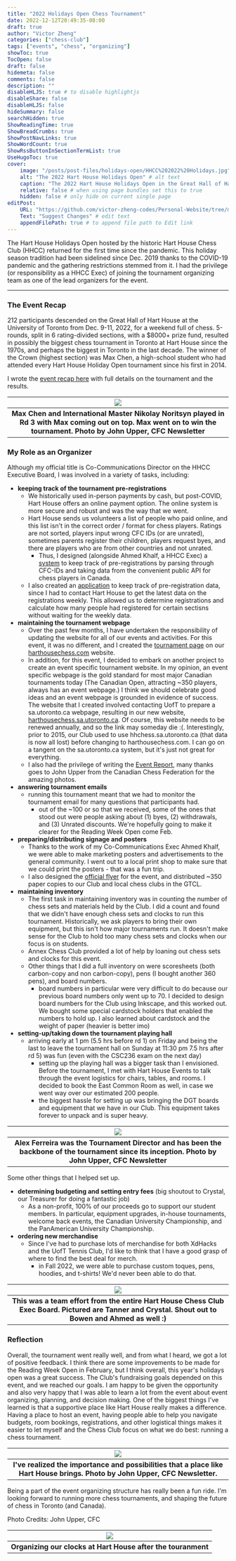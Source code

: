 ```yaml
---
title: "2022 Holidays Open Chess Tournament"
date: 2022-12-12T20:49:35-08:00
draft: true
author: "Victor Zheng"
categories: ["chess-club"]
tags: ["events", "chess", "organizing"]
showToc: true
TocOpen: false
draft: false
hidemeta: false
comments: false
description: ""
disableHLJS: true # to disable highlightjs
disableShare: false
disableHLJS: false
hideSummary: false
searchHidden: true
ShowReadingTime: true
ShowBreadCrumbs: true
ShowPostNavLinks: true
ShowWordCount: true
ShowRssButtonInSectionTermList: true
UseHugoToc: true
cover:
    image: "/posts/post-files/holidays-open/HHCC%202022%20Holidays.jpg" # image path/url
    alt: "The 2022 Hart House Holidays Open" # alt text
    caption: "The 2022 Hart House Holidays Open in the Great Hall of Hart House (taken by John Upper, CFC Newsletter)" # display caption under cover
    relative: false # when using page bundles set this to true
    hidden: false # only hide on current single page
editPost:
    URL: "https://github.com/victor-zheng-codes/Personal-Website/tree/main/content"
    Text: "Suggest Changes" # edit text
    appendFilePath: true # to append file path to Edit link
---
```


The Hart House Holidays Open hosted by the historic Hart House Chess Club (HHCC) returned for the first time since the pandemic. This holiday season tradition had been sidelined since Dec. 2019 thanks to the COVID-19 pandemic and the gathering restrictions stemmed from it. I had the privilege (or responsibility as a HHCC Exec) of joining the tournament organizing team as one of the lead organizers for the event. 

<hr>

### The Event Recap
212 participants descended on the Great Hall of Hart House at the University of Toronto from Dec. 9-11, 2022, for a weekend full of chess. 5-rounds, split in 6 rating-divided sections, with a $8000+ prize fund, resulted in possibly the biggest chess tournament in Toronto at Hart House since the 1970s, and perhaps the biggest in Toronto in the last decade. The winner of the Crown (highest section) was Max Chen, a high-school student who had attended every Hart House Holiday Open tournament since his first in 2014.  

I wrote the [event recap here](https://harthousechess.com/2022/12/13/2022-hart-house-holidays-open-attracts-record-breaking-crowd-of-212-players/) with full details on the tournament and the results. 

|![](/posts/post-files/holidays-open/Board-One.jpg)|
| :--: |
| <b>Max Chen and International Master Nikolay Noritsyn played in Rd 3 with Max coming out on top. Max went on to win the tournament. Photo by John Upper, CFC Newsletter</b>|

### My Role as an Organizer

Although my official title is Co-Communications Director on the HHCC Executive Board, I was involved in a variety of tasks, including:
- **keeping track of the tournament pre-registrations**
    - We historically used in-person payments by cash, but post-COVID, Hart House offers an online payment option. The online system is more secure and robust and was the way that we went. 
    - Hart House sends us volunteers a list of people who paid online, and this list isn't in the correct order / format for chess players. Ratings are not sorted, players input wrong CFC IDs (or are unrated), sometimes parents register their children, players request byes, and there are players who are from other countries and not unrated. 
        - Thus, I designed (alongside Ahmed Khalf, a HHCC Exec) a [system](https://github.com/Hart-House-Chess-Club/cfc-status) to keep track of pre-registrations by parsing through CFC-IDs and taking data from the convenient public API for chess players in Canada. 
    - I also created an [application](https://github.com/Hart-House-Chess-Club/HH-registration-data) to keep track of pre-registration data, since I had to contact Hart House to get the latest data on the registrations weekly. This allowed us to determine registrations and calculate how many people had registered for certain sectisns without waiting for the weekly data.
- **maintaining the tournament webpage**
    - Over the past few months, I have undertaken the responsibility of updating the website for all of our events and activities. For this event, it was no different, and I created the [tournament page](https://harthousechess.com/2022/10/15/hart-house-chess-club-holidays-open-2022/) on our [harthousechess.com](https://harthousechess.com/) website. 
    - In addition, for this event, I decided to embark on another project to create an event specific tournament website. In my opinion, an event specific webpage is the gold standard for most major Canadian tournaments today (The Canadian Open, attracting ~350 players, always has an event webpage.) I think we should celebrate good ideas and an event webpage is grounded in evidence of success. The website that I created involved contacting UofT to prepare a sa.utoronto.ca webpage, resulting in our new website, [harthousechess.sa.utoronto.ca](http://harthousechess.sa.utoronto.ca/). Of course, this website needs to be renewed annually, and so the link may someday die :(. Interestingly, prior to 2015, our Club used to use hhchess.sa.utoronto.ca (that data is now all lost) before changing to harthousechess.com. I can go on a tangent on the sa.utoronto.ca system, but it's just not great for everything. 
    - I also had the privilege of writing the [Event Report](https://harthousechess.com/2022/12/13/2022-hart-house-holidays-open-attracts-record-breaking-crowd-of-212-players/), many thanks goes to John Upper from the Canadian Chess Federation for the amazing photos. 
- **answering tournament emails**
    - running this tournament meant that we had to monitor the tournament email for many questions that participants had. 
        - out of the ~100 or so that we received, some of the ones that stood out were people asking about (1) byes, (2) withdrawals, and (3) Unrated discounts. We're hopefully going to make it clearer for the Reading Week Open come Feb.  
- **preparing/distributing signage and posters**
    - Thanks to the work of my Co-Communications Exec Ahmed Khalf, we were able to make marketing posters and advertisements to the general community. I went out to a local print shop to make sure that we could print the posters - that was a fun trip. 
    - I also designed the [official flyer](/posts/post-files/holidays-open/holidays-open-2022.pdf) for the event, and distributed ~350 paper copies to our Club and local chess clubs in the GTCL. 
- **maintaining inventory**
    - The first task in maintaining inventory was in counting the number of chess sets and materials held by the Club. I did a count and found that we didn't have enough chess sets and clocks to run this tournament. Historically, we ask players to bring their own equipment, but this isn't how major tournaments run. It doesn't make sense for the Club to hold too many chess sets and clocks when our focus is on students. 
    - Annex Chess Club provided a lot of help by loaning out chess sets and clocks for this event. 
    - Other things that I did a full inventory on were scoresheets (both carbon-copy and non carbon-copy), pens (I bought another 360 pens), and board numbers.
        - board numbers in particular were very difficult to do because our previous board numbers only went up to 70. I decided to design board numbers for the Club using Inkscape, and this worked out. We bought some special cardstock holders that enabled the numbers to hold up. I also learned about cardstock and the weight of paper (heavier is better imo)
- **setting-up/taking down the tournament playing hall**
    - arriving early at 1 pm (5.5 hrs before rd 1) on Friday and being the last to leave the tournament hall on Sunday at 11:30 pm 7.5 hrs after rd 5) was fun (even with the CSC236 exam on the next day)
        - setting up the playing hall was a bigger task than I envisioned. Before the tournament, I met with Hart House Events to talk through the event logistics for chairs, tables, and rooms. I decided to book the East Common Room as well, in case we went way over our estimated 200 people. 
        - the biggest hassle for setting up was bringing the DGT boards and equipment that we have in our Club. This equipment takes forever to unpack and is super heavy. 


|![](/posts/post-files/holidays-open/Alex-Ferreira.jpg)|
| :--: |
| <b>Alex Ferreira was the Tournament Director and has been the backbone of the tournament since its inception. Photo by John Upper, CFC Newsletter </b>|


Some other things that I helped set up. 
- **determining budgeting and setting entry fees** (big shoutout to Crystal, our Treasurer for doing a fantastic job)
    - As a non-profit, 100% of our proceeds go to support our student members. In particular, equipment upgrades, in-house tournaments, welcome back events, the Canadian University Championship, and the PanAmerican University Championship.
- **ordering new merchandise**
    - Since I've had to purchase lots of merchandise for both XdHacks and the UofT Tennis Club, I'd like to think that I have a good grasp of where to find the best deal for merch. 
        - in Fall 2022, we were able to purchase custom toques, pens, hoodies, and t-shirts! We'd never been able to do that. 

|![](/posts/post-files/holidays-open/my-colleagues.jpg)|
| :--: |
| <b>This was a team effort from the entire Hart House Chess Club Exec Board. Pictured are Tanner and Crystal. Shout out to Bowen and Ahmed as well :) </b>|


### Reflection
Overall, the tournament went really well, and from what I heard, we got a lot of positive feedback. I think there are some improvements to be made for the Reading Week Open in February, but I think overall, this year's holidays open was a great success. The Club's fundraising goals depended on this event, and we reached our goals. I am happy to be given the opportunity and also very happy that I was able to learn a lot from the event about event organizing, planning, and decision making. One of the biggest things I've learned is that a supportive place like Hart House really makes a difference. Having a place to host an event, having people able to help you navigate budgets, room bookings, registrations, and other logistical things makes it easier to let myself and the Chess Club focus on what we do best: running a chess tournament. 

|![](/posts/post-files/holidays-open/HartHouse-view.jpg)|
| :--: |
| <b>I've realized the importance and possibilities that a place like Hart House brings. Photo by John Upper, CFC Newsletter. </b>|

Being a part of the event organizing structure has really been a fun ride. I'm looking forward to running more chess tournaments, and shaping the future of chess in Toronto (and Canada).

Photo Credits: John Upper, CFC


|![](/posts/post-files/holidays-open/clocks-and-more.JPG)|
| :--: |
| <b>Organizing our clocks at Hart House after the touranment</b>|

